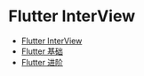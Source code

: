 # Flutter InterView

* [Flutter InterView](README.md)
* [Flutter 基础](FlutterBase.md)
* [Flutter 进阶](FlutterAdvanced.md)